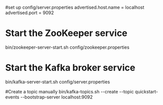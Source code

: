 #set up config/server.properties
    advertised.host.name = localhost
    advertised.port = 9092

# Start the ZooKeeper service
bin/zookeeper-server-start.sh config/zookeeper.properties

# Start the Kafka broker service
bin/kafka-server-start.sh config/server.properties

#Create a topic manually
bin/kafka-topics.sh --create --topic quickstart-events --bootstrap-server localhost:9092
